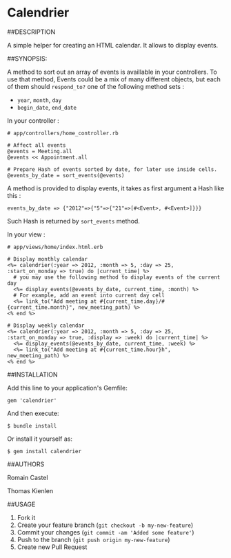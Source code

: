 # Calendrier

##DESCRIPTION

A simple helper for creating an HTML calendar. 
It allows to display events.

##SYNOPSIS:

A method to sort out an array of events is availlable in your controllers. 
To use that method, Events could be a mix of many different objects, but each of them should `respond_to?` one of the following method sets :

  * `year`, `month`, `day`
  * `begin_date`, `end_date`

In your controller :

    # app/controllers/home_controller.rb
    
    # Affect all events
    @events = Meeting.all
    @events << Appointment.all
    
    # Prepare Hash of events sorted by date, for later use inside cells.
    @events_by_date = sort_events(@events)
    


A method is provided to display events, it takes as first argument a Hash like this :

    events_by_date => {"2012"=>{"5"=>{"21"=>[#<Event>, #<Event>]}}}
    
Such Hash is returned by `sort_events` method.

In your view :

    # app/views/home/index.html.erb

    # Display monthly calendar
    <%= calendrier(:year => 2012, :month => 5, :day => 25, :start_on_monday => true) do |current_time| %>
      # you may use the following method to display events of the current day 
      <%= display_events(@events_by_date, current_time, :month) %>
      # For example, add an event into current day cell
      <%= link_to("Add meeting at #{current_time.day}/#{current_time.month}", new_meeting_path) %>
    <% end %>

    # Display weekly calendar
    <%= calendrier(:year => 2012, :month => 5, :day => 25, :start_on_monday => true, :display => :week) do |current_time| %>
      <%= display_events(@events_by_date, current_time, :week) %>
      <%= link_to("Add meeting at #{current_time.hour}h", new_meeting_path) %>
    <% end %>
    

##INSTALLATION

Add this line to your application's Gemfile:

    gem 'calendrier'

And then execute:

    $ bundle install

Or install it yourself as:

    $ gem install calendrier


##AUTHORS

Romain Castel

Thomas Kienlen

##USAGE

1. Fork it
2. Create your feature branch (`git checkout -b my-new-feature`)
3. Commit your changes (`git commit -am 'Added some feature'`)
4. Push to the branch (`git push origin my-new-feature`)
5. Create new Pull Request
